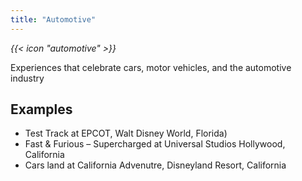 ```yaml
---
title: "Automotive"
---
```


<i class="bigIcon">{{< icon "automotive" >}}</i>


Experiences that celebrate cars, motor vehicles, and the automotive industry

## Examples
* Test Track at EPCOT, Walt Disney World, Florida)
* Fast & Furious – Supercharged at Universal Studios Hollywood, California
* Cars land at California Advenutre, Disneyland Resort, California